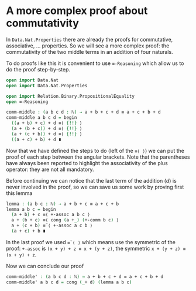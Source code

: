 # A more complex proof about commutativity

<!--
```
{-# OPTIONS --allow-unsolved-metas --without-K #-}
```
-->

In `Data.Nat.Properties` there are already the proofs for commutative, associative, ... properties. So we will see a more complex proof: the commutativity of the two middle terms in an addition of four naturals.

To do proofs like this it is convenient to use `≡-Reasoning` which allow us to do the proof step-by-step.

```agda
open import Data.Nat
open import Data.Nat.Properties

open import Relation.Binary.PropositionalEquality
open ≡-Reasoning

comm-middle : (a b c d : ℕ) → a + b + c + d ≡ a + c + b + d
comm-middle a b c d = begin
  ((a + b) + c) + d ≡⟨ {!!} ⟩
  (a + (b + c)) + d ≡⟨ {!!} ⟩
  (a + (c + b)) + d ≡⟨ {!!} ⟩
  ((a + c) + b) + d ∎
```

Now that we have defined the steps to do (left of the `≡⟨ ⟩`) we can put the proof of each step between the angular brackets. Note that the parentheses have always been reported to highlight the associativity of the plus operator: they are not all mandatory.

Before continuing we can notice that the last term of the addition (_d_) is never involved in the proof, so we can save us some work by proving first this lemma

```agda
lemma : (a b c : ℕ) → a + b + c ≡ a + c + b
lemma a b c = begin
  (a + b) + c ≡⟨ +-assoc a b c ⟩
  a + (b + c) ≡⟨ cong (a +_) (+-comm b c) ⟩
  a + (c + b) ≡˘⟨ +-assoc a c b ⟩
  (a + c) + b ∎
```

In the last proof we used `≡˘⟨ ⟩` which means use the symmetric of the proof: `+-assoc` is `(x + y) + z ≡ x + (y + z)`, the symmetric `x + (y + z) ≡ (x + y) + z`.

Now we can conclude our proof

```agda
comm-middle' : (a b c d : ℕ) → a + b + c + d ≡ a + c + b + d
comm-middle' a b c d = cong (_+ d) (lemma a b c)
```

